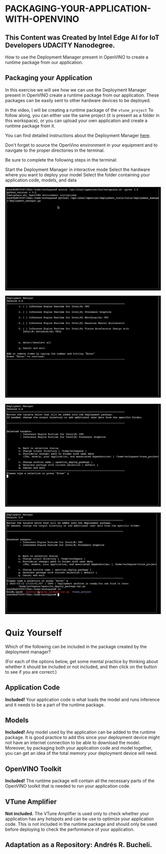# PACKAGING-YOUR-APPLICATION-WITH-OPENVINO

## This Content was Created by Intel Edge AI for IoT Developers UDACITY Nanodegree.

How to use the Deployment Manager present in OpenVINO to create a runtime package from our application.

## Packaging your Application
In this exercise we will see how we can use the Deployment Manager present in OpenVINO create a runtime package from our application. These packages can be easily sent to other 
hardware devices to be deployed.

In the video, I will be creating a runtime package of the <code>vtune_project</code> To follow along, you can either use the same project (it is present as a folder in this workspace), or 
you can upload your own application and create a runtime package from it.

You can find detailed instructions about the Deployment Manager [here](https://docs.openvinotoolkit.org/latest/_docs_install_guides_deployment_manager_tool.html).

Don't forget to source the OpenVino environment in your equipment and to navigate to the proper directories in the terminal.

Be sure to complete the following steps in the terminal:


Start the Deployment Manager in interactive mode
Select the hardware where you want to deploy your model
Select the folder containing your application code, models, and data

![image1](https://raw.githubusercontent.com/ARBUCHELI/PACKAGING-YOUR-APPLICATION-WITH-OPENVINO/master/imagen1.jpg)

![image2](https://raw.githubusercontent.com/ARBUCHELI/PACKAGING-YOUR-APPLICATION-WITH-OPENVINO/master/imagen2.jpg)

![image3](https://raw.githubusercontent.com/ARBUCHELI/PACKAGING-YOUR-APPLICATION-WITH-OPENVINO/master/imagen3.jpg)

![image4](https://raw.githubusercontent.com/ARBUCHELI/PACKAGING-YOUR-APPLICATION-WITH-OPENVINO/master/imagen4.jpg)

# Quiz Yourself
Which of the following can be included in the package created by the deployment manager?

(For each of the options below, get some mental practice by thinking about whether it should be included or not included, and then click on the button to see if you are correct.)

## Application Code
<strong>Included!</strong> Your application code is what loads the model and runs inference and it needs to be a part of the runtime package.
  
## Models
<strong>Included!</strong> Any model used by the application can be added to the runtime package. It is good practice to add this since your deployment device might not have an internet connection to be able to download the model. Moreover, by packaging both your application code and model together, you can get an idea of the total memory your deployment device will need.

## OpenVINO Toolkit
<strong>Included!</strong> The runtime package will contain all the necessary parts of the OpenVINO toolkit that is needed to run your application code.

## VTune Amplifier
<strong>Not included.</strong> The VTune Amplifier is used only to check whether your application has any hotspots and can be use to optimize your application code. This is not included in the runtime package and should only be used before deploying to check the performance of your application.


## Adaptation as a Repository: Andrés R. Bucheli.
